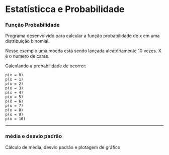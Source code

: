 # Estatísticca e Probabilidade

### Função Probabilidade

Programa desenvolvido para calcular a função probabilidade de x em uma distribuição binomial.

Nesse exemplo uma moeda está sendo lançada aleatóriamente 10 vezes. X é o numero de caras. 

Calculando a probabilidade de ocorrer:

    p(x = 0)
    p(x = 1)
    p(x = 2)
    p(x = 3)
    p(x = 4)
    p(x = 5)
    p(x = 6)
    p(x = 7)
    p(x = 8)
    p(x = 9)
    p(x = 10)


---


### média e desvio padrão

Cálculo de média, desvio padrão e plotagem de gráfico